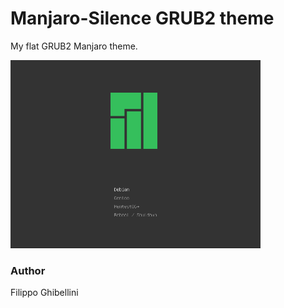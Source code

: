 
# Manjaro-Silence GRUB2 theme #

My flat GRUB2 Manjaro theme.

<img src="./preview.png" width="400">

### Author ###

Filippo Ghibellini
